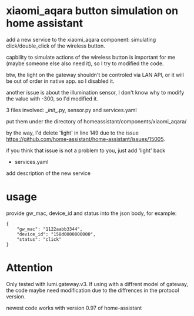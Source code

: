 # xiaomi_aqara button simulation on home assistant
add a new service to the xiaomi_aqara component: simulating click/double_click of the wireless button.

capbility to simulate actions of the wireless button is important for me (maybe someone else also need it), so I try to modified the code.

btw, the light on the gateway shouldn't be controled via LAN API, or it will be out of order in native app. so I disabled it.

another issue is about the illumination sensor, I don't know why to modify the value with -300, so I'd modified it.

3 files involved: \__init__.py, sensor.py and services.yaml

put them under the directory of homeassistant/components/xiaomi_aqara/

by the way, I'd delete 'light' in line 149 due to the issue https://github.com/home-assistant/home-assistant/issues/15005.

if you think that issue is not a problem to you, just add 'light' back

- services.yaml

add description of the new service

# usage
provide gw_mac, device_id and status into the json body, for example:
```
{
	"gw_mac": "1122aabb3344",
	"device_id": "158d0000000000",
	"status": "click"
}
```
# Attention
Only tested with lumi.gateway.v3.
If using with a diffrent model of gateway, the code maybe need modification due to the diffrences in the protocol version.

newest code works with version 0.97 of home-assistant
